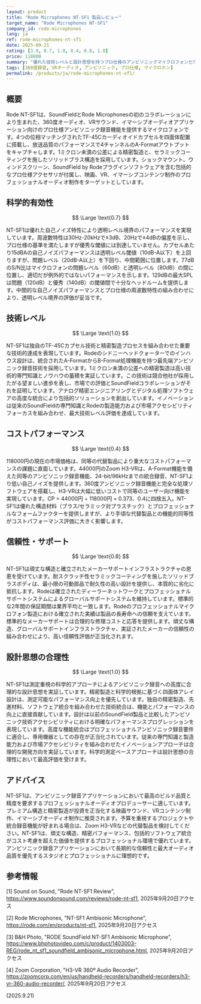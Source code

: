 ```yaml
---
layout: product
title: "Rode Microphones NT-SF1 製品レビュー"
target_name: "Rode Microphones NT-SF1"
company_id: rode-microphones
lang: ja
ref: rode-microphones-nt-sf1
date: 2025-09-21
rating: [3.9, 0.7, 1.0, 0.4, 0.8, 1.0]
price: 118000
summary: "優れた技術レベルと設計思想を持つプロ仕様のアンビソニックマイクロフォンだが、より安価な代替製品によりコストパフォーマンスに課題"
tags: [360度録音, VRオーディオ, アンビソニック, プロ仕様, マイクロホン]
permalink: /products/ja/rode-microphones-nt-sf1/
---
```

## 概要

Rode NT-SF1は、SoundFieldとRode Microphonesの初のコラボレーションにより生まれた、360度オーディオ、VRサウンド、イマーシブオーディオアプリケーション向けのプロ仕様アンビソニック録音機能を提供するマイクロフォンです。4つの位相マッチングされたTF-45Cカーディオイドカプセルを四面体配置に搭載し、放送品質のパフォーマンスで4チャンネルのA-Formatアウトプットをキャプチャします。1ミクロン未満の公差による精密製造と、セラミックコーティングを施したソリッドブラス構造を採用しています。ショックマウント、ウィンドスクリーン、SoundField by Rodeプラグインソフトウェアを含む包括的なプロ仕様アクセサリが付属し、映画、VR、イマーシブコンテンツ制作のプロフェッショナルオーディオ制作をターゲットとしています。

## 科学的有効性

$$ \Large \text{0.7} $$

NT-SF1は優れた自己ノイズ特性により透明レベル境界のパフォーマンスを実現しています。周波数特性は30Hz-20kHzで±3dB、20Hzで±4dBの偏差を示し、プロ仕様の基準を満たしますが優秀な閾値には到達していません。カプセルあたり15dBAの自己ノイズパフォーマンスは透明レベル閾値（10dB-A以下）を上回りますが、問題レベル（20dB-A以上）を下回り、中間範囲に位置します。77dBのS/N比はマイクロフォンの問題レベル（60dB）と透明レベル（80dB）の間に位置し、適切だが例外的ではないパフォーマンスを示します。129dBの最大SPLは問題（120dB）と優秀（140dB）の閾値間で十分なヘッドルームを提供します。中間的な自己ノイズパフォーマンスとプロ仕様の周波数特性の組み合わせにより、透明レベル境界の評価が妥当です。

## 技術レベル

$$ \Large \text{1.0} $$

NT-SF1は独自のTF-45Cカプセル技術と精密製造プロセスを組み合わせた重要な技術的達成を表現しています。Rodeのシドニーヘッドクォーターでのインハウス設計は、統合されたA-FormatからB-Format処理機能を持つ最先端アンビソニック録音技術を採用しています。1ミクロン未満の公差への精密製造は高い技術的専門知識とノウハウの蓄積を実証しています。この技術は競合他社が採用したがる望ましい進歩を表し、市場での評価とSoundFieldコラボレーションがそれを証明しています。アナログ精密エンジニアリングとデジタル処理ソフトウェアの高度な統合により包括的ソリューションを創出しています。イノベーションは従来のSoundFieldの専門知識とRodeの製造能力および市場アクセシビリティフォーカスを組み合わせ、最大技術レベル評価を達成しています。

## コストパフォーマンス

$$ \Large \text{0.4} $$

118000円の現在の市場価格は、同等の代替製品により重大なコストパフォーマンスの課題に直面しています。44000円のZoom H3-VRは、A-Format機能を備えた同等のアンビソニック録音機能、24-bit/96kHzまでの統合録音、NT-SF1より低い自己ノイズを提供します。360度アンビソニック録音機能と完全な処理ソフトウェアを搭載し、H3-VRは大幅に低いコストで同等のユーザー向け機能を実現しています。CP = 44000円 ÷ 118000円 = 0.373、0.4に四捨五入。NT-SF1は優れた構造材料（ブラス/セラミック対プラスチック）とプロフェッショナルなフォームファクターを提供しますが、より手頃な代替製品との機能的同等性がコストパフォーマンス評価に大きく影響します。

## 信頼性・サポート

$$ \Large \text{0.8} $$

NT-SF1は頑丈な構造と確立されたメーカーサポートインフラストラクチャの恩恵を受けています。耐スクラッチ性セラミックコーティングを施したソリッドブラスボディは、最小限の可動部品で耐久性の高い設計を提供し、本質的に劣化に抵抗します。Rodeは確立されたディーラーネットワークとプロフェッショナルサポートシステムによるグローバルサポートシステムを維持しています。標準的な2年間の保証期間は業界平均と一致します。Rodeのプロフェッショナルマイクロフォン製造における確立された実績は製品の長寿命への信頼を支えています。標準的なメーカーサポートは合理的な修理コストと応答を提供します。頑丈な構造、グローバルサポートインフラストラクチャ、実証されたメーカーの信頼性の組み合わせにより、高い信頼性評価が正当化されます。

## 設計思想の合理性

$$ \Large \text{1.0} $$

NT-SF1は測定重視の科学的アプローチによるアンビソニック録音への高度に合理的な設計思想を実証しています。精密製造と科学的根拠に基づく四面体アレイ設計は、測定可能なパフォーマンス向上を優先しています。独自の精密製造、先進材料、ソフトウェア統合を組み合わせた技術統合は、機能とパフォーマンスの向上に直接貢献しています。設計は以前のSoundField製品と比較したアンビソニック技術アクセシビリティにおける明確なパフォーマンスプログレッションを表現しています。高度な機能統合はプロフェッショナルアンビソニック録音要件に適合し、専用機器としての存在が正当化されています。従来の専門知識と製造能力および市場アクセシビリティを組み合わせたイノベーションアプローチは合理的な開発方向を実証しています。科学的測定ベースアプローチは設計思想の合理性において最高評価を受けます。

## アドバイス

NT-SF1は、アンビソニック録音アプリケーションにおいて最高のビルド品質と精度を要求するプロフェッショナルオーディオプロデューサーに適しています。プレミアム構造と精密製造が投資を正当化する映画サウンド、VRコンテンツ制作、イマーシブオーディオ制作に推奨されます。予算を重視するプロジェクトや統合録音機能が好まれる場合は、Zoom H3-VRなどの代替製品を検討してください。NT-SF1は、頑丈な構造、精密パフォーマンス、包括的ソフトウェア統合がコスト考慮を超えた価値を提供するプロフェッショナル環境で優れています。アンビソニック録音アプリケーションにおいて長期的な信頼性と最大オーディオ品質を優先するスタジオとプロフェッショナルに理想的です。

## 参考情報

[1] Sound on Sound, "Rode NT-SF1 Review", https://www.soundonsound.com/reviews/rode-nt-sf1, 2025年9月20日アクセス

[2] Rode Microphones, "NT-SF1 Ambisonic Microphone", https://rode.com/en/products/nt-sf1, 2025年9月20日アクセス

[3] B&H Photo, "RODE SoundField NT-SF1 Ambisonic Microphone", https://www.bhphotovideo.com/c/product/1403003-REG/rode_nt_sf1_soundfield_ambisonic_microphone.html, 2025年9月20日アクセス

[4] Zoom Corporation, "H3-VR 360º Audio Recorder", https://zoomcorp.com/en/us/handheld-recorders/handheld-recorders/h3-vr-360-audio-recorder/, 2025年9月20日アクセス

(2025.9.21)